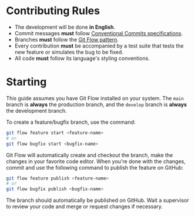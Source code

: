 # Contributing Rules

- The development will be done **in English**.
- Commit messages **must** follow [Conventional Commits specifications](https://www.conventionalcommits.org/en/v1.0.0/#specification).
- Branches **must** follow the [Git Flow pattern](https://github.com/petervanderdoes/gitflow-avh).
- Every contribution **must** be accompanied by a test suite that tests the new feature or simulates the bug to be fixed.
- All code **must** follow its language's styling conventions.

# Starting

This guide assumes you have Git Flow installed on your system. The `main` branch is **always** the production branch, and the `develop` branch is **always** the development branch.

To create a feature/bugfix branch, use the command:

```sh
git flow feature start <feature-name>
# or
git flow bugfix start <bugfix-name>
```

Git Flow will automatically create and checkout the branch, make the changes in your favorite code editor. When you're done with the changes, commit and use the following command to publish the feature on GitHub:

```sh
git flow feature publish <feature-name>
# or
git flow bugfix publish <bugfix-name>
```
The branch should automatically be published on GitHub. Wait a supervisor to review your code and merge or request changes if necessary.
